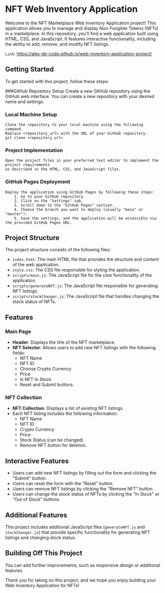# NFT Web Inventory Application

Welcome to the NFT Marketplace Web Inventory Application project! This application allows you to manage and display Non-Fungible Tokens (NFTs) in a marketplace. In this repository, you'll find a web application built using HTML, CSS, and JavaScript. It features interactive functionality, including the ability to add, remove, and modify NFT listings.

`Link`: https://alex-de-code.github.io/web-inventory-application-project/

## Getting Started

To get started with this project, follow these steps:

###GitHub Repository Setup
    Create a new GitHub repository using the GitHub web interface.
    You can create a new repository with your desired name and settings.

### Local Machine Setup
    Clone the repository to your local machine using the following command.
    Replace <repository_url> with the URL of your GitHub repository.
    git clone <repository_url>

### Project Implementation
    Open the project files in your preferred text editor to implement the project requirements
    as described in the HTML, CSS, and JavaScript files.

### GitHub Pages Deployment
    Deploy the application using GitHub Pages by following these steps:
        1. Go to your GitHub repository.
        2. Click on the "Settings" tab.
        3. Scroll down to the "GitHub Pages" section.
        4. Choose the branch you want to deploy (usually "main" or "master").
        5. Save the settings, and the application will be accessible via the provided GitHub Pages URL.

## Project Structure

The project structure consists of the following files:

- `index.html`: The main HTML file that provides the structure and content of the web application.
- `style.css`: The CSS file responsible for styling the application.
- `scripts/main.js`: The JavaScript file for the core functionality of the application.
- `scripts/generateNFT.js`: The JavaScript file responsible for generating NFT listings.
- `scripts/stockChanger.js`: The JavaScript file that handles changing the stock status of NFTs.

## Features

### Main Page

- **Header**: Displays the title of the NFT marketplace.
- **NFT Selector**: Allows users to add new NFT listings with the following fields:
  - NFT Name
  - NFT ID
  - Choose Crypto Currency
  - Price
  - Is NFT In Stock
  - Reset and Submit buttons.

### NFT Collection

- **NFT Collection**: Displays a list of existing NFT listings.
- Each NFT listing includes the following information:
  - NFT Name
  - NFT ID
  - Crypto Currency
  - Price
  - Stock Status (can be changed)
  - Remove NFT button for deletion.

## Interactive Features

- Users can add new NFT listings by filling out the form and clicking the "Submit" button.
- Users can reset the form with the "Reset" button.
- Users can remove NFT listings by clicking the "Remove NFT" button.
- Users can change the stock status of NFTs by clicking the "In Stock" or "Out of Stock" buttons.

## Additional Features

This project includes additional JavaScript files (`generateNFT.js` and `stockChanger.js`) that provide specific functionality for generating NFT listings and changing stock status.

## Building Off This Project

You can add further improvements, such as responsive design or additional features.

Thank you for taking on this project, and we hope you enjoy building your Web Inventory Application for NFTs!